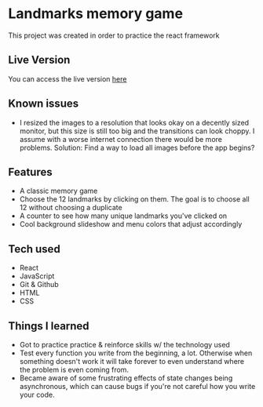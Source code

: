 # Landmarks memory game

This project was created in order to practice the react framework

## Live Version

You can access the live version [here](https://jordan-mcgalliard.github.io/landmarks-memory-game/)

## Known issues
- I resized the images to a resolution that looks okay on a decently sized monitor, but this size is still too big and the transitions can look choppy. I assume with a worse internet connection there would be more problems. Solution: Find a way to load all images before the app begins?

## Features

- A classic memory game
- Choose the 12 landmarks by clicking on them. The goal is to choose all 12 without choosing a duplicate
- A counter to see how many unique landmarks you've clicked on
- Cool background slideshow and menu colors that adjust accordingly

## Tech used

- React
- JavaScript
- Git & Github
- HTML
- CSS

## Things I learned
- Got to practice practice & reinforce skills w/ the technology used
- Test every function you write from the beginning, a lot. Otherwise when something doesn't work it will take forever to even understand where the problem is even coming from.
- Became aware of some frustrating effects of state changes being asynchronous, which can cause bugs if you're not careful how you write your code.

